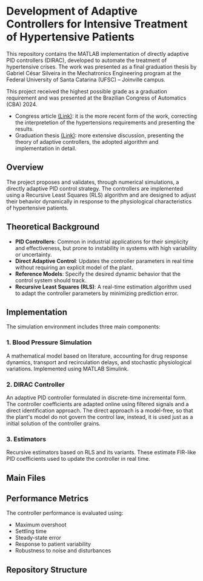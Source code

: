 # Development of Adaptive Controllers for Intensive Treatment of Hypertensive Patients

This repository contains the MATLAB implementation of directly adaptive PID controllers (DIRAC), developed to automate the treatment of hypertensive crises. The work was presented as a final graduation thesis by Gabriel César Silveira in the Mechatronics Engineering program at the Federal University of Santa Catarina (UFSC) – Joinville campus.

This project received the highest possible grade as a graduation requirement and was presented at the Brazilian Congress of Automatics (CBA) 2024.

- Congress article [(Link)](https://www.sba.org.br/cba2024/papers/paper_2078.pdf): it is the more recent form of the work, correcting the interpretetion of the hypertensions requirements and presenting the results.
- Graduation thesis [(Link)](https://repositorio.ufsc.br/handle/123456789/252540): more extensive discussion, presenting the theory of adaptive controllers, the adopted algorithm and implementation in detail.
 
## Overview

The project proposes and validates, through numerical simulations, a directly adaptive PID control strategy. The controllers are implemented using a Recursive Least Squares (RLS) algorithm and are designed to adjust their behavior dynamically in response to the physiological characteristics of hypertensive patients.

## Theoretical Background

- **PID Controllers**: Common in industrial applications for their simplicity and effectiveness, but prone to instability in systems with high variability or uncertainty.
- **Direct Adaptive Control**: Updates the controller parameters in real time without requiring an explicit model of the plant.
- **Reference Models**: Specify the desired dynamic behavior that the control system should track.
- **Recursive Least Squares (RLS)**: A real-time estimation algorithm used to adapt the controller parameters by minimizing prediction error.

## Implementation

The simulation environment includes three main components:

### 1. Blood Pressure Simulation

A mathematical model based on literature, accounting for drug response dynamics, transport and recirculation delays, and stochastic physiological variations. Implemented using MATLAB Simulink.

### 2. DIRAC Controller

An adaptive PID controller formulated in discrete-time incremental form. The controller coefficients are adapted online using filtered signals and a direct identification approach. The direct approach is a model-free, so that the plant's model do not govern the control law, instead, it is used just as a initial solution of the controller grains. 

### 3. Estimators

Recursive estimators based on RLS and its variants. These estimate FIR-like PID coefficients used to update the controller in real time.

## Main Files


## Performance Metrics

The controller performance is evaluated using:

- Maximum overshoot  
- Settling time  
- Steady-state error  
- Response to patient variability  
- Robustness to noise and disturbances

## Repository Structure

